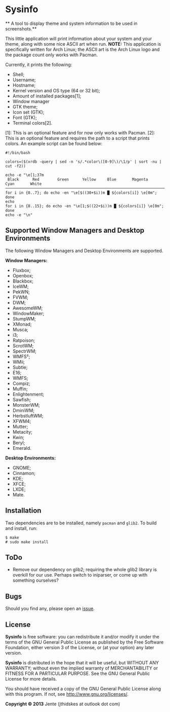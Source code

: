 Sysinfo
=========

** A tool to display theme and system information to be used in screenshots.**

This little application will print information about your system and your theme, along with some nice ASCII art when run.
**NOTE:** This application is specifically written for Arch Linux; the ASCII art is the Arch Linux logo and the package count only works with Pacman.

Currently, it prints the following:
* Shell;
* Username;
* Hostname;
* Kernel version and OS type (64 or 32 bit);
* Amount of installed packages[1];
* Window manager
* GTK theme;
* Icon set (GTK);
* Font (GTK);
* Terminal colors[2].

[1]: This is an optional feature and for now only works with Pacman.
[2]: This is an optional feature and requires the path to a script that prints colors. An example script can be found below:

	#!/bin/bash

	colors=($(xrdb -query | sed -n 's/.*color\([0-9]\)/\1/p' | sort -nu | cut -f2))

	echo -e "\e[1;37m
	 Black      Red        Green      Yellow     Blue       Magenta    Cyan       White
	───────────────────────────────────────────────────────────────────────────────────────\e[0m"
	for i in {0..7}; do echo -en "\e[$((30+$i))m █ ${colors[i]} \e[0m"; done
	echo
	for i in {8..15}; do echo -en "\e[1;$((22+$i))m █ ${colors[i]} \e[0m"; done
	echo -e "\n"

Supported Window Managers and Desktop Environments
--------------------------------------------------

The following Window Managers and Desktop Environments are supported.

**Window Managers:**
* Fluxbox;
* Openbox;
* Blackbox;
* IceWM;
* PekWN;
* FVWM;
* DWM;
* AwesomeWM;
* WindowMaker;
* StumpWM;
* XMonad;
* Musca;
* i3;
* Ratpoison;
* ScrotWM;
* SpectrWM;
* WMFS²;
* WMii;
* Subtle;
* E16;
* WMFS;
* Compiz;
* Muffin;
* Enlightenment;
* Sawfish;
* MonsterWM;
* DminiWM;
* HerbstluftWM;
* XFWM4;
* Mutter;
* Metacity;
* Kwin;
* Beryl;
* Emerald.

**Desktop Environments:**
* GNOME;
* Cinnamon;
* KDE;
* XFCE;
* LXDE;
* Mate.

Installation
------------

Two dependencies are to be installed, namely `pacman` and `glib2`.
To build and install, run:

	$ make
	# sudo make install

ToDo
----

* Remove our dependency on glib2; requiring the whole glib2 library is overkill for our use. Perhaps switch to iniparser, or come up with something ourselves?

Bugs
----

Should you find any, please open an [issue][bug].

[bug]: https://github.com/Unia/sysinfo

License
-------
**Sysinfo** is free software: you can redistribute it and/or modify it under the terms of the GNU General Public License as published by the Free Software Foundation, either version 3 of the License, or (at your option) any later version.

**Sysinfo** is distributed in the hope that it will be useful, but WITHOUT ANY WARRANTY; without even the implied warranty of MERCHANTABILITY or FITNESS FOR A PARTICULAR PURPOSE. See the GNU General Public License for more details.

You should have received a copy of the GNU General Public License along with this program.  If not, see <http://www.gnu.org/licenses/>.

**Copyright © 2013** Jente (jthidskes at outlook dot com)
